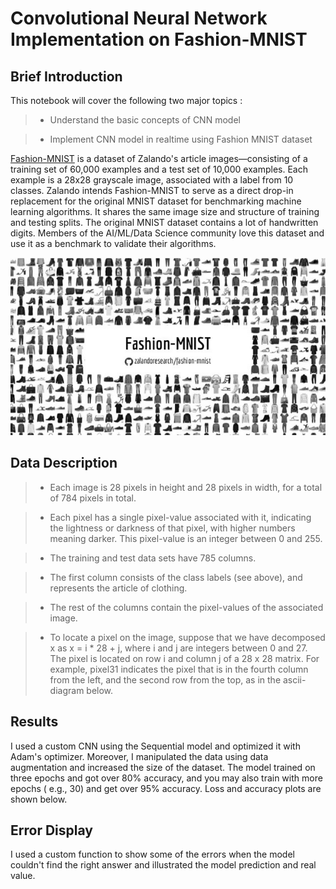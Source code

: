 # Convolutional Neural Network Implementation on Fashion-MNIST

## Brief Introduction

This notebook will cover the following two major topics :

> *  Understand the basic concepts of CNN model 

> * Implement CNN model in realtime using Fashion MNIST dataset 

[Fashion-MNIST](https://github.com/zalandoresearch/fashion-mnist) is a dataset of Zalando's article images—consisting of a training set of 60,000 examples and a test set of 10,000 examples. Each example is a 28x28 grayscale image, associated with a label from 10 classes. Zalando intends Fashion-MNIST to serve as a direct drop-in replacement for the original MNIST dataset for benchmarking machine learning algorithms. It shares the same image size and structure of training and testing splits. The original MNIST dataset contains a lot of handwritten digits. Members of the AI/ML/Data Science community love this dataset and use it as a benchmark to validate their algorithms. 

<p align="center">
  <img src="https://github.com/mahdi-darvish/Convolutional-Neural-Network-on-Fashion-MNIST/blob/main/fashion_mnist_dataset_sample.png" />
</p>

## Data Description

>* Each image is 28 pixels in height and 28 pixels in width, for a total of 784 pixels in total.

> * Each pixel has a single pixel-value associated with it, indicating the lightness or darkness of that pixel, with higher numbers meaning darker. This pixel-value is an integer between 0 and 255.

> * The training and test data sets have 785 columns.

> * The first column consists of the class labels (see above), and represents the article of clothing.

> * The rest of the columns contain the pixel-values of the associated image.

> * To locate a pixel on the image, suppose that we have decomposed x as x = i * 28 + j, where i and j are integers between 0 and 27. The pixel is located on row i and column j of a 28 x 28 matrix. For example, pixel31 indicates the pixel that is in the fourth column from the left, and the second row from the top, as in the ascii-diagram below.


## Results

I used a custom CNN using the Sequential model and optimized it with Adam's optimizer. Moreover, I manipulated the data using data augmentation and increased the size of the dataset.
The model trained on three epochs and got over 80% accuracy, and you may also train with more epochs ( e.g., 30) and get over 95% accuracy.
Loss and accuracy plots are shown below.

## Error Display

I used a custom function to show some of the errors when the model couldn't find the right answer and illustrated the model prediction and real value.